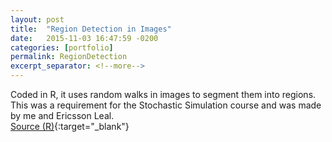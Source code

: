 ```yaml
---
layout: post
title:  "Region Detection in Images"
date:   2015-11-03 16:47:59 -0200
categories: [portfolio]
permalink: RegionDetection
excerpt_separator: <!--more-->
---
```

Coded in <span class="skill">R</span>, it uses random walks in images to segment them into regions. <br>This was a requirement for the Stochastic Simulation course and was made by me and Ericsson Leal.  
[Source (R)](https://www.dropbox.com/s/jwx8c32dgxsecvu/random_walk_fase%202.r){:target="_blank"}
<!--more-->

